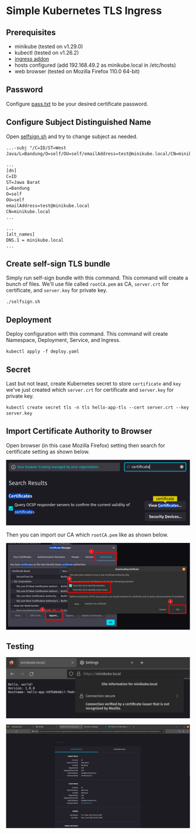 # Simple Kubernetes TLS Ingress

## Prerequisites

- minikube (tested on v1.29.0)
- kubectl (tested on v1.26.2)
- [ingress addon](https://kubernetes.io/docs/tasks/access-application-cluster/ingress-minikube/#enable-the-ingress-controller)
- hosts configured (add 192.168.49.2 as minikube.local in /etc/hosts)
- web browser (tested on Mozilla Firefox 110.0 64-bit)

## Password

Configure [pass.txt](./pass.txt) to be your desired certificate password.

## Configure Subject Distinguished Name

Open [selfsign.sh](./selfsign.sh) and try to change subject as needed.

```
...-subj "/C=ID/ST=West Java/L=Bandung/O=self/OU=self/emailAddress=test@minikube.local/CN=minikube.local"...
```

```
...
[dn]
C=ID
ST=Jawa Barat
L=Bandung
O=self
OU=self                   
emailAddress=test@minikube.local
CN=minikube.local    
...
```

```
...
[alt_names]
DNS.1 = minikube.local
...
```

## Create self-sign TLS bundle

Simply run self-sign bundle with this command. This command will create a bunch of files. We'll use file called `rootCA.pem` as CA, `server.crt` for certificate, and `server.key` for private key.

```
./selfsign.sh
```

## Deployment

Deploy configuration with this command. This command will create Namespace, Deployment, Service, and Ingress.

```
kubectl apply -f deploy.yaml
```

## Secret

Last but not least, create Kubernetes secret to store `certificate` and `key` we've just created which `server.crt` for certificate and `server.key` for private key.

```
kubectl create secret tls -n tls hello-app-tls --cert server.crt --key server.key
```

## Import Certificate Authority to Browser

Open browser (in this case Mozilla Firefox) setting then search for certificate setting as shown below.

![](pict/certificate.png)

Then you can import our CA which `rootCA.pem` like as shown below.

![](pict/import.png)

## Testing

![](pict/test2.png)

![](pict/test3.png)